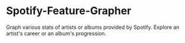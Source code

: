 # Spotify-Feature-Grapher
Graph various stats of artists or albums provided by Spotify. Explore an artist's career or an album's progression.
